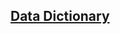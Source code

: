 ## [Data Dictionary](https://drive.google.com/file/d/19CLN9K0_4h0AjqEQCLIoFk6m03djf8lB/view?usp=sharing)
